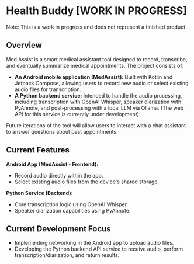 # Health Buddy [WORK IN PROGRESS]
Note: This is a work in progress and does not represent a finished product

## Overview

Med Assist is a smart medical assistant tool designed to record, transcribe, and eventually summarize medical appointments. The project consists of:

* **An Android mobile application (MedAssist):** Built with Kotlin and Jetpack Compose, allowing users to record new audio or select existing audio files for transcription.
* **A Python backend service:** Intended to handle the audio processing, including transcription with OpenAI Whisper, speaker diarization with PyAnnote, and post-processing with a local LLM via Ollama. (The web API for this service is currently under development).

Future iterations of the tool will allow users to interact with a chat assistant to answer questions about past appointments.

## Current Features

**Android App (MedAssist - Frontend):**

* Record audio directly within the app.
* Select existing audio files from the device's shared storage.

**Python Service (Backend):**

* Core transcription logic using OpenAI Whisper.
* Speaker diarization capabilities using PyAnnote.

## Current Development Focus

* Implementing networking in the Android app to upload audio files.
* Developing the Python backend API service to receive audio, perform transcription/diarization, and return results.

